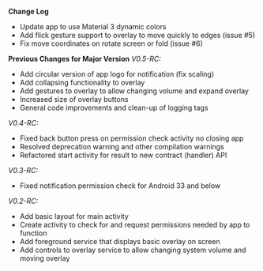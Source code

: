 **Change Log**
* Update app to use Material 3 dynamic colors
* Add flick gesture support to overlay to move quickly to edges (issue #5)
* Fix move coordinates on rotate screen or fold (issue #6)


**Previous Changes for Major Version**
*V0.5-RC:*
* Add circular version of app logo for notification (fix scaling)
* Add collapsing functionality to overlay
* Add gestures to overlay to allow changing volume and expand overlay
* Increased size of overlay buttons
* General code improvements and clean-up of logging tags

*V0.4-RC:*
* Fixed back button press on permission check activity no closing app
* Resolved deprecation warning and other compilation warnings
* Refactored start activity for result to new contract (handler) API

*V0.3-RC:*
* Fixed notification permission check for Android 33 and below

*V0.2-RC:*
* Add basic layout for main activity
* Create activity to check for and request permissions needed by app to function
* Add foreground service that displays basic overlay on screen
* Add controls to overlay service to allow changing system volume and moving overlay
